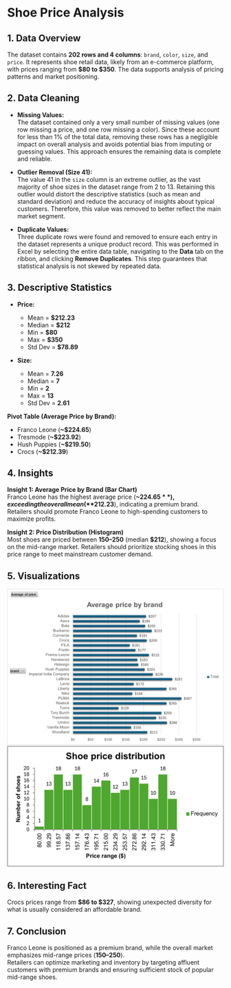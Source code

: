 # Shoe Price Analysis 

## 1. Data Overview

The dataset contains **202 rows and 4 columns**: `brand`, `color`, `size`, and `price`. It represents shoe retail data, likely from an e-commerce platform, with prices ranging from **$80 to $350**. The data supports analysis of pricing patterns and market positioning.



## 2. Data Cleaning

- **Missing Values:**  
  The dataset contained only a very small number of missing values (one row missing a price, and one row missing a color). Since these account for less than 1% of the total data, removing these rows has a negligible impact on overall analysis and avoids potential bias from imputing or guessing values. This approach ensures the remaining data is complete and reliable.

- **Outlier Removal (Size 41):**  
  The value 41 in the `size` column is an extreme outlier, as the vast majority of shoe sizes in the dataset range from 2 to 13. Retaining this outlier would distort the descriptive statistics (such as mean and standard deviation) and reduce the accuracy of insights about typical customers. Therefore, this value was removed to better reflect the main market segment.

- **Duplicate Values:**  
  Three duplicate rows were found and removed to ensure each entry in the dataset represents a unique product record. This was performed in Excel by selecting the entire data table, navigating to the **Data** tab on the ribbon, and clicking **Remove Duplicates**. This step guarantees that statistical analysis is not skewed by repeated data.



## 3. Descriptive Statistics

- **Price:**  
  - Mean = **$212.23**
  - Median = **$212**
  - Min = **$80**
  - Max = **$350**
  - Std Dev = **$78.89**

- **Size:**  
  - Mean = **7.26**
  - Median = **7**
  - Min = **2**
  - Max = **13**
  - Std Dev = **2.61**

**Pivot Table (Average Price by Brand):**  
- Franco Leone (**~$224.65**)  
- Tresmode (**~$223.92**)  
- Hush Puppies (**~$219.50**)  
- Crocs (**~$212.39**)



## 4. Insights

**Insight 1: Average Price by Brand (Bar Chart)**  
Franco Leone has the highest average price (**~$224.65**), exceeding the overall mean (**$212.23**), indicating a premium brand. Retailers should promote Franco Leone to high-spending customers to maximize profits.

**Insight 2: Price Distribution (Histogram)**  
Most shoes are priced between **$150–$250** (median **$212**), showing a focus on the mid-range market. Retailers should prioritize stocking shoes in this price range to meet mainstream customer demand.



## 5. Visualizations

![Figure 1: Average Price by Brand](barchart.png)
![Figure 2: Price Distribution](histogram.png)


## 6. Interesting Fact

Crocs prices range from **$86 to $327**, showing unexpected diversity for what is usually considered an affordable brand.



## 7. Conclusion

Franco Leone is positioned as a premium brand, while the overall market emphasizes mid-range prices (**$150–$250**).  
Retailers can optimize marketing and inventory by targeting affluent customers with premium brands and ensuring sufficient stock of popular mid-range shoes.



